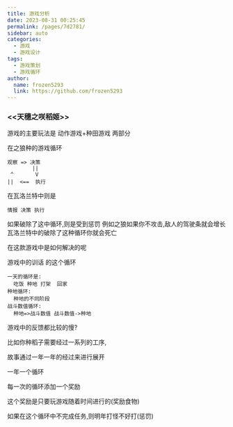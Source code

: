 ```yaml
---
title: 游戏分析
date: 2023-08-31 00:25:45
permalink: /pages/7d2781/
sidebar: auto
categories:
  - 游戏
  - 游戏设计
tags:
  - 游戏策划
  - 游戏循环
author: 
  name: frozen5293
  link: https://github.com/frozen5293
---
```


### <<天穗之咲稻姬>>

游戏的主要玩法是 动作游戏+种田游戏 两部分


在之狼种的游戏循环

```
观察 => 决策
        ||
 ^       V
||  <==  执行
```

在瓦洛兰特中则是
```
情报 决策 执行
```

如果破除了这中循环,则是受到惩罚
例如之狼如果你不攻击,敌人的驾驶条就会增长
瓦洛兰特中的破除了这种循环你就会死亡

在这款游戏中是如何解决的呢

游戏中的训话 的这个循环
```
一天的循环是:
  吃饭 种地 打架  回家
种地循环:
  种地的不同阶段
战斗数值循环:
  种地=>战斗数值 战斗数值->种地
```

游戏中的反馈都比较的慢?

比如你种稻子需要经过一系列的工序,

故事通过一年一年的经过来进行展开

一年一个循环

每一次的循环添加一个奖励

这个奖励是只要玩游戏随着时间进行的(奖励食物)

如果在这个循环中不完成任务,则明年打怪不好打(惩罚)






